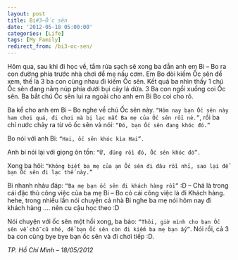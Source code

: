 ```yaml
---
layout: post
title: Bi#3–Ốc sên
date: '2012-05-18 05:00:00'
categories: [Life]
tags: [My Family]
redirect_from: /bi3-oc-sen/
---
```


Hôm qua, sau khi đi học về, tắm rửa sạch sẽ xong ba dẫn anh em Bi – Bo ra con đường phía trước nhà chơi để mẹ nấu cơm. Em Bo đòi kiếm Ốc sên để xem, thế là 3 ba con cùng nhau đi kiếm Ốc sên. Kết quả ba nhìn thấy 1 chú Ốc sên đang nằm núp phía dưới bụi cây lá dứa. 3 Ba con ngồi xuống coi Ốc sên. Ba bắt chú Ốc sên lui ra ngoài cho anh em Bi Bo coi cho rõ.

Ba kể cho anh em Bi – Bo nghe về chú Ốc sên này. `“Hôm nay bạn Ốc sên này ham chơi quá, đi chơi mà bị lạc mất Ba mẹ của Ốc sên rồi nè.”`, rồi ba chỉ nước chảy ra từ vỏ ốc sên và nói: `“Đó, bạn Ốc sên đang khóc đó.”`

Bo nói với anh Bi: `“Hai, ốc sên khóc kìa Hai”.`

Anh bi nói lại với giọng ôn tồn: `“Ừ, đúng rồi đó, Ốc sên khóc đó”.`

Xong ba hỏi: `“Không biết ba mẹ của ạn Ốc sên đi đâu rồi nhỉ, sao lại để bạn Ốc sên đi lạc thế này.”`

Bi nhanh nhảu đáp: `“Ba mẹ bạn ốc sên đi khách hàng rồi”` :D
– Chả là trong cái đặc thù công việc của ba mẹ Bi – Bo có cái công việc là đi Khách hàng. hehe, trong nhiều lần nói chuyện cả nhà Bi nghe ba mẹ nói hôm nay đi khách hàng …. nên cu cậu học theo :D

Nói chuyện với ốc sên một hồi xong, ba bảo: `“Thôi, giờ mình cho bạn Ốc sên về chỗ cũ nhé, để bạn Ốc sên còn đi kiếm ba mẹ bạn ấy”`. Nói rồi, cả 3 ba con cùng bye bye bạn ốc sên và đi chơi tiếp :D.

*TP. Hồ Chí Minh – 18/05/2012*